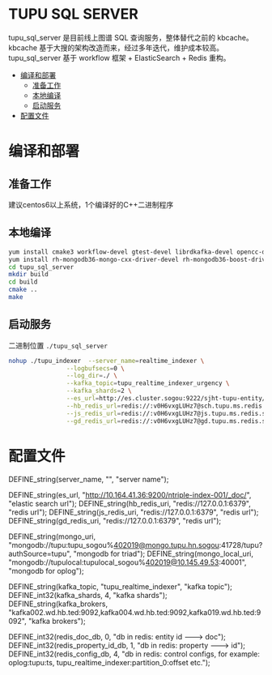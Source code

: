 # TUPU SQL SERVER
tupu_sql_server 是目前线上图谱 SQL 查询服务，整体替代之前的 kbcache。kbcache 基于大搜的架构改造而来，经过多年迭代，维护成本较高。tupu_sql_server 基于 workflow 框架 + ElasticSearch + Redis 重构。
<!-- MarkdownTOC -->

- [编译和部署](#%E7%BC%96%E8%AF%91%E5%92%8C%E9%83%A8%E7%BD%B2)
	- [准备工作](#%E5%87%86%E5%A4%87%E5%B7%A5%E4%BD%9C)
	- [本地编译](#%E6%9C%AC%E5%9C%B0%E7%BC%96%E8%AF%91)
	- [启动服务](#%E5%90%AF%E5%8A%A8%E6%9C%8D%E5%8A%A1)
- [配置文件](#%E9%85%8D%E7%BD%AE%E6%96%87%E4%BB%B6)

<!-- /MarkdownTOC -->

# 编译和部署

## 准备工作
建议centos6以上系统，1个编译好的C++二进制程序

## 本地编译
~~~sh
yum install cmake3 workflow-devel gtest-devel librdkafka-devel opencc-devel glog-devel gflags-devel protobuf3-devel protobuf3-compiler 
yum install rh-mongodb36-mongo-cxx-driver-devel rh-mongodb36-boost-driver-devel libticonv-devel
cd tupu_sql_server
mkdir build
cd build
cmake ..
make
~~~

## 启动服务
二进制位置 ``./tupu_sql_server``
~~~sh
nohup ./tupu_indexer  --server_name=realtime_indexer \
                --logbufsecs=0 \
                --log_dir=./ \
                --kafka_topic=tupu_realtime_indexer_urgency \
                --kafka_shards=2 \
                --es_url=http://es.cluster.sogou:9222/sjht-tupu-entity/_doc/ \
                --hb_redis_url=redis://:v0H6vxgLUHz7@sch.tupu.ms.redis.sogou:2631\
                --js_redis_url=redis://:v0H6vxgLUHz7@js.tupu.ms.redis.sogou:2778\
                --gd_redis_url=redis://:v0H6vxgLUHz7@gd.tupu.ms.redis.sogou:2759&
~~~

# 配置文件
DEFINE_string(server_name,      "",                                                                 "server name");

DEFINE_string(es_url,           "http://10.164.41.36:9200/ntriple-index-001/_doc/",                 "elastic search url");
DEFINE_string(hb_redis_uri,     "redis://127.0.0.1:6379",                                           "redis url");
DEFINE_string(js_redis_uri,     "redis://127.0.0.1:6379",                                           "redis url");
DEFINE_string(gd_redis_uri,     "redis://127.0.0.1:6379",                                           "redis url");

DEFINE_string(mongo_uri,        "mongodb://tupu:tupu_sogou%402019@mongo.tupu.hn.sogou:41728/tupu?authSource=tupu",       "mongodb for triad");
DEFINE_string(mongo_local_uri,  "mongodb://tupulocal:tupulocal_sogou%402019@10.145.49.53:40001",    "mongodb for oplog");

DEFINE_string(kafka_topic,      "tupu_realtime_indexer",                                            "kafka topic");
DEFINE_int32(kafka_shards,      4,                                                                  "kafka shards");
DEFINE_string(kafka_brokers,    "kafka002.wd.hb.ted:9092,kafka004.wd.hb.ted:9092,kafka019.wd.hb.ted:9092", "kafka brokers");


DEFINE_int32(redis_doc_db,              0,                                                          "db in redis: entity id ---> doc");
DEFINE_int32(redis_property_id_db,      1,                                                          "db in redis: property ---> id");
DEFINE_int32(redis_config_db,           4,                                                          "db in redis: control configs, for example: oplog:tupu:ts, tupu_realtime_indexer:partition_0:offset etc.");